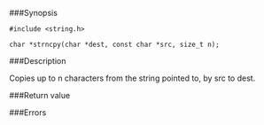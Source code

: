 ###Synopsis

`#include <string.h>`

`char *strncpy(char *dest, const char *src, size_t n);`

###Description

Copies up to n characters from the string pointed to, by src to dest.

###Return value

###Errors